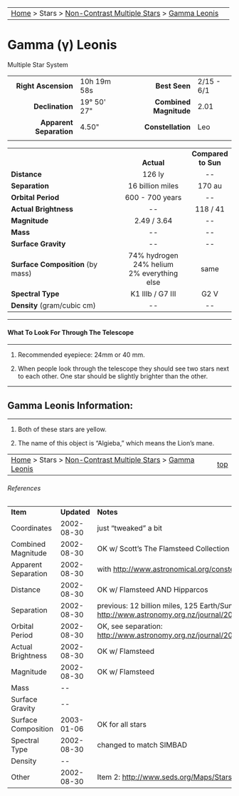 <script src="/js/whatsup.js"></script>
<script type="text/javascript">
	var objectName ="Gamma Leonis"
	var objectDesc ="Multiple Star System"
	var objectImage=""
</script>

|    |    |
|:---|---:|
|[Home](/notes/#object-notes) > Stars > [Non-Contrast Multiple Stars](../!non-contrast-multiple-star-info) > [Gamma Leonis](../gamma-leonis)|  <div id=whatsup></div> |

#  Gamma (&gamma;) Leonis
Multiple Star System

|   |   |   |   |
|--:|:--|--:|:--|
|**Right Ascension**|10h 19m 58s|**Best Seen**| 2/15 - 6/1 |
|**Declination**|19&deg; 50' 27"|**Combined Magnitude**| 2.01 |
|**Apparent Separation** | 4.50" |**Constellation**| Leo |
|   |   |   |   |


|   |   |   |
|---|:---:|:---:|
|   | <br/>**Actual**| **Compared<br/>to Sun** |
|**Distance** | 126 ly | -- |
|**Separation** | 16 billion miles | 170 au |
|**Orbital Period** | 600 - 700 years | -- |
|**Actual Brightness**	 | --	 | 118 / 41 |
|**Magnitude** | 2.49 / 3.64 | -- |
|**Mass**	             | -- | -- |
|**Surface Gravity**	 | -- | -- |
|**Surface Composition** (by mass) |74% hydrogen<br/>24% helium<br/>2% everything else| same |
|**Spectral Type**       | K1 IIIb / G7 III | G2 V | 
|**Density** (gram/cubic cm) | -- | -- | 

---
#### What To Look For Through The Telescope
---

1.  Recommended eyepiece: 24mm or 40 mm.

1.  When people look through the telescope they should see two stars next to each other.  One star should be slightly brighter than the other.

---
## Gamma Leonis Information:
---

1.  Both of these stars are yellow.

1.  The name of this object is “Algieba,” which means the Lion’s mane.

|    |    |
|:---|---:|
|[Home](/notes/#object-notes) > Stars > [Non-Contrast Multiple Stars](../!non-contrast-multiple-star-info) > [Gamma Leonis](../gamma-leonis) | [top](#gamma-leonis)|

###### References

|   |   |   |
|---|---|---|
|**Item**|**Updated**|**Notes**| 
|Coordinates|2002-08-30|just “tweaked” a bit|
|Combined Magnitude|2002-08-30|OK w/ Scott’s The Flamsteed Collection|
|Apparent Separation|2002-08-30|with <http://www.astronomical.org/constellations/leo.html>|
|Distance|2002-08-30|OK w/ Flamsteed AND Hipparcos|
|Separation|2002-08-30|previous: 12 billion miles, 125 Earth/Sun – BUT found this site with this number:  <http://www.astronomy.org.nz/journal/2000/2000_may/LEO%20the%20LION.htm>|
|Orbital Period|2002-08-30|OK, see separation: <http://www.astronomy.org.nz/journal/2000/2000_may/LEO%20the%20LION.htm>|
|Actual Brightness|2002-08-30|OK w/ Flamsteed|
|Magnitude|2002-08-30|OK w/ Flamsteed|
|Mass| -- |   |
|Surface Gravity| -- |   |
|Surface Composition|2003-01-06|OK for all stars|
|Spectral Type|2002-08-30|changed to match SIMBAD|
|Density| -- |   |
|Other|2002-08-30|Item 2: <http://www.seds.org/Maps/Stars_en/Fig/leo.html>|

